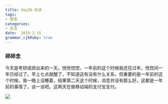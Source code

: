```yaml
---
title: day36-杂谈
tags: 
- 感悟
categories: 
- 生活
date:  2019-2-15
grammar_cjkRuby: true
---
```

### 碎碎念
今天是考研成绩出来的一天。恍恍惚惚，一年前的这个时候我还在过年，恍惚间一年已经过了。早上七点就醒了，不知道这有没有什么关系，但重要的是一年前的这个时候，我一晚上没睡着，结果第二天这个时候，消息并没有那么好。这都是一年前的事情了。谈一谈吧。这两天在做移动端的支付宝支付。

![](https://ws1.sinaimg.cn/large/b15ca614gy1g06aijcid1j20u01hcwhm.jpg)
<!--more-->
